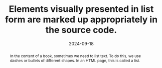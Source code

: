 ---
N: '228'
Rubrique: Structure et code
title: Elements visually presented in list form are marked up appropriately in the source code.
abstract: "In the content of a book, sometimes we need to list text. To do this, we use dashes or bullets of different shapes.
In an HTML page, this is called a list."
categories: ["Code and structure"]
agrege: O4228-E073
opquast: '4 228'
indiceebook: '73'
description: "Rule n° 073"
before: "072"
weight: "073"
after: "074"
actif: '1'
layout: rules
date: 2024-09-18
tags: ["display"]
objectif: ["Improve text readability.", "
Structuring list content"]
Meo: ["Use HTML tags <ul> (for unordered lists) and <ol> (for ordered lists) to enclose the contents of each list, and use <li> tags for each list item.
It is in CSS that we choose the shape of the bullet. Add dl dt dd"]
Controle: ["Check the source code of the epub HTML page:
The lists must be in a <ul> or <ol> tag and each element must be in a <li> tag Add dl dt dd"]
Source: ["Opquast"]
Referentiel: [""]
Steps: ["Production"]
---